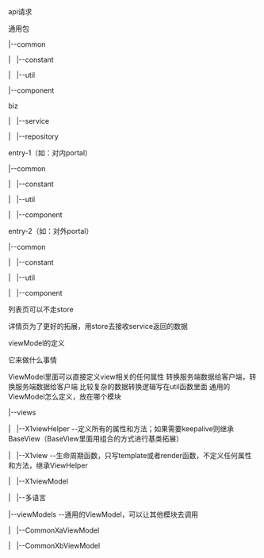 api请求


通用包


|--common

|   |--constant

|   |--util

|--component


biz

|   |--service

|   |--repository


entry-1（如：对内portal）

|--common

|   |--constant

|   |--util

|   |--component





entry-2（如：对外portal）

|--common

|   |--constant

|   |--util

|   |--component





列表页可以不走store

详情页为了更好的拓展，用store去接收service返回的数据





viewModel的定义

它来做什么事情

ViewModel里面可以直接定义view相关的任何属性
转换服务端数据给客户端，转换服务端数据给客户端
比较复杂的数据转换逻辑写在util函数里面
通用的ViewModel怎么定义，放在哪个模块

|--views

|   |--X1viewHelper --定义所有的属性和方法；如果需要keepalive则继承BaseView（BaseView里面用组合的方式进行基类拓展）

|   |--X1view --生命周期函数，只写template或者render函数，不定义任何属性和方法，继承ViewHelper

|   |--X1viewModel

|   |--多语言

|--viewModels --通用的ViewModel，可以让其他模块去调用

|   |--CommonXaViewModel

|   |--CommonXbViewModel










